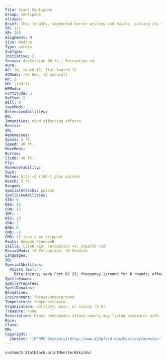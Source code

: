 ```yaml
---
File: Giant Centipede
Group: Centipede
aliases: 
Brief: This lengthy, segmented horror writhes and twists, pulsing its venomous mandibles in search of prey.
CR: 1/2
XP: 200
Alignment: N
Size: Medium
Type: vermin
SubType: 
Initiative: 2
Senses: darkvision 60 ft.; Perception +4
Aura: 
AC: 14, touch 12, flat-footed 12
ACMods: (+2 Dex, +2 natural)
HP: 5
HD: (1d8+1)
HPMods: 
Fortitude: 3
Reflex: 2
Will: 0
SaveMods: 
DefensiveAbilities: 
DR: 
Immunities: mind-affecting effects
Resist: 
SR: 
Weaknesses: 
Space: 5 ft.
Speed: 40 ft.
MoveMods: 
Burrow: 
Climb: 40 ft.
Fly: 
Maneuverability: 
Swim: 
Melee: bite +2 (1d6-1 plus poison)
Reach: 5 ft.
Ranged: 
SpecialAttacks: poison
SpellLikeAbilities: 
STR: 9
DEX: 15
CON: 12
INT: -
WIS: 10
CHA: 2
BAB: 0
CMB: -1
CMD: 11 (can't be tripped)
Feats: Weapon FinesseB
Skills: Climb +10, Perception +4, Stealth +10
RacialMods: +4 Perception, +8 Stealth
Languages: 
SQ: 
SpecialAbilities:
  Poison (Ex): >
    Bite-injury; save Fort DC 13; frequency 1/round for 6 rounds; effect 1d3 Dex damage; cure 1 save. The save DC is Constitution-based and includes a +2 racial bonus.
SpellsKnown: 
SpellsPrepared: 
SpellDomains: 
Bloodline: 
Environment: forest/underground
Temperature: temperate/warm
Organization: solitary, pair, or colony (3-6)
Treasure: none
Description: Giant centipedes attack nearly any living creatures with their poisonous jaws. These creatures adapt to many environments and feed voraciously on the local fauna, including humanoids. The coloration of giant centipedes mirrors that of normal centipedes and spans the spectrum, ranging from dull hues to bright reds and fiery oranges. Other species of giant centipedes exist as well, some smaller but most quite a bit larger. You can adjust the stats given here by changing Hit Dice and size (changing Strength, Dexterity, and Constitution as appropriate) to represent a wide range of giant centipede species. The following table lists the most common variants. Species CR Size H D House centipede 1/8 Tiny 1d8 Sewer centipede 1/4 Small 1d8 Hissing centipede 1 Large 2d8 Giant whiptail centipede 2 Huge 4d8 Great forest centipede 6 Gargantuan 7d8 Titan centipede 9 Colossal 10d8
Race: 
Class: 
MR: 
Copyright:
  Content: '[PFRPG Bestiary](http://www.d20pfsrd.com/bestiary/monster-listings/vermin/centipede/giant-centipede)'
---
```

```dataviewjs
customJS.Statblock.printMonsterWiki(dv)
```

